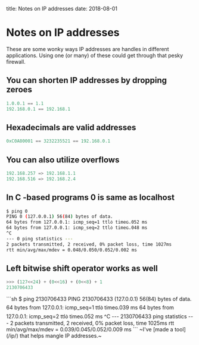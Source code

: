title: Notes on IP addresses
date: 2018-08-01
# Notes on IP addresses
These are some wonky ways IP addresses are handles in different applications. Using one (or many) of these could get through that pesky firewall.
## You can shorten IP addresses by dropping zeroes

```py
1.0.0.1 == 1.1
192.168.0.1 == 192.168.1
```

## Hexadecimals are valid addresses

```py
0xC0A80001 == 3232235521 == 192.168.0.1
```

## You can also utilize overflows

```py
192.168.257 => 192.168.1.1
192.168.516 => 192.168.2.4
```

## In C -based programs 0 is same as localhost

```sh
$ ping 0
PING 0 (127.0.0.1) 56(84) bytes of data.
64 bytes from 127.0.0.1: icmp_seq=1 ttl᠔ timeɢ.052 ms
64 bytes from 127.0.0.1: icmp_seq=2 ttl᠔ timeɢ.048 ms
^C
--- 0 ping statistics ---
2 packets transmitted, 2 received, 0% packet loss, time 1027ms
rtt min/avg/max/mdev = 0.048/0.050/0.052/0.002 ms
```

## Left bitwise shift operator works as well

```py
>>> (127<<24) + (0<<16) + (0<<8) + 1
2130706433
```
<p></p>
```sh
$ ping 2130706433
PING 2130706433 (127.0.0.1) 56(84) bytes of data.
64 bytes from 127.0.0.1: icmp_seq=1 ttl᠔ timeɢ.039 ms
64 bytes from 127.0.0.1: icmp_seq=2 ttl᠔ timeɢ.052 ms
^C
--- 2130706433 ping statistics ---
2 packets transmitted, 2 received, 0% packet loss, time 1025ms
rtt min/avg/max/mdev = 0.039/0.045/0.052/0.009 ms
```
~I've [made a tool](/ip/) that helps mangle IP addresses.~
